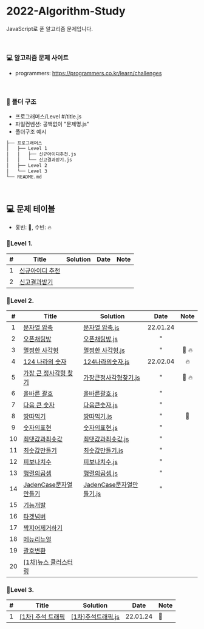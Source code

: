 # 2022-Algorithm-Study

JavaScript로 푼 알고리즘 문제입니다.

<br>

### 💻 알고리즘 문제 사이트

- programmers: https://programmers.co.kr/learn/challenges

<br>

### 📁 폴더 구조

- 프로그래머스/Level #/title.js
- 파일컨벤션: 공백없이 "문제명.js"
- 폴더구조 예시
```bash
├── 프로그래머스
│   ├── Level 1
│   │   ├── 신규아이디추천.js
│   │   └── 신고결과받기.js
│   ├── Level 2
│   └── Level 3
└── README.md
```

<br>

## 💻 문제 테이블
- 홍빈: 👻, 수빈: 🔥

### 📍Level 1.

|  #  | Title           | Solution | Date | Note |
| :-: | --------------- | -------- | :-: | :-: |
|  1  | [신규아이디 추천](https://programmers.co.kr/learn/courses/30/lessons/72410) |          |      |
|  2  | [신고결과받기](https://programmers.co.kr/learn/courses/30/lessons/92334)    |          |      |

### 📍Level 2.

|  #  | Title                                                                              | Solution                                                     | Date     | Note |
| :-: | ---------------------------------------------------------------------------------- | ------------------------------------------------------------ | :-: | :-: |
|  1  | [문자열 압축](https://programmers.co.kr/learn/courses/30/lessons/60057)            | [문자열 압축.js](./프로그래머스/Level%202/문자열%20압축.js)      | 22.01.24 |      |
|  2  | [오픈채팅방](https://programmers.co.kr/learn/courses/30/lessons/42888)             | [오픈채팅방.js](./프로그래머스/Level%202/오픈채팅방.js)         | " |      |
|  3  | [멀쩡한 사각형](https://programmers.co.kr/learn/courses/30/lessons/62048)          | [멀쩡한 사각형.js](./프로그래머스/Level%202/멀쩡한%20사각형.js)    | " | 👻  🔥 |
|  4  | [124 나라의 숫자](https://programmers.co.kr/learn/courses/30/lessons/12899)        | [124나라의숫자.js](./프로그래머스/Level%202/124나라의숫자.js)      | 22.02.04   | 🔥 |
|  5  | [가장 큰 정사각형 찾기](https://programmers.co.kr/learn/courses/30/lessons/12905)  | [가장큰정사각형찾기.js](./프로그래머스/Level%202/가장큰정사각형찾기.js) |  " | 👻 🔥 |
|  6  | [올바른 괄호](https://programmers.co.kr/learn/courses/30/lessons/12909)            | [올바른괄호.js](./프로그래머스/Level%202/올바른괄호.js)         |      "    |      |
|  7  | [다음 큰 숫자](https://programmers.co.kr/learn/courses/30/lessons/12911)           | [다음큰숫자.js](./프로그래머스/Level%202/다음큰숫자.js)         |       "   |      |
|  8  | [땅따먹기](https://programmers.co.kr/learn/courses/30/lessons/12913)               |  [땅따먹기.js](./프로그래머스/Level%202/땅따먹기.js)                                                            | "         | 👻   |
|  9  | [숫자의표현](https://programmers.co.kr/learn/courses/30/lessons/12924)            |    [숫자의표현.js](./프로그래머스/Level%202/숫자의표현.js)                                                             |   "       |      |
| 10  | [최댓값과최솟값](https://programmers.co.kr/learn/courses/30/lessons/12939)        |  [최댓값과최솟값.js](./프로그래머스/Level%202/최댓값과최솟값.js)                                                             |     "     |      |
| 11  | [최솟값만들기](https://programmers.co.kr/learn/courses/30/lessons/12941)          |   [최솟값만들기.js](./프로그래머스/Level%202/최솟값만들기.js)                                                            |   "       |      |
| 12  | [피보나치수](https://programmers.co.kr/learn/courses/30/lessons/12945)            |  [피보나치수.js](./프로그래머스/Level%202/피보나치수.js)                                                             |   "       |      |
| 13  | [행렬의곱셈](https://programmers.co.kr/learn/courses/30/lessons/12949)            |   [행렬의곱셈.js](./프로그래머스/Level%202/행렬의곱셈.js)                                                            |    "      |      |
| 14  | [JadenCase문자열만들기](https://programmers.co.kr/learn/courses/30/lessons/12951) | [JadenCase문자열만들기.js](./프로그래머스/Level%202/JadenCase문자열만들기.js)                                                              |      "    |      |
| 15  | [기능개발](https://programmers.co.kr/learn/courses/30/lessons/42586)       |                                                              |          |      |
| 16  | [타겟넘버](https://programmers.co.kr/learn/courses/30/lessons/43165)       |                                                              |          |      |
| 17  | [짝지어제거하기](https://programmers.co.kr/learn/courses/30/lessons/12973)       |                                                              |          |      |
| 18  | [메뉴리뉴얼](https://programmers.co.kr/learn/courses/30/lessons/72411)       |                                                              |          |      |
| 19  | [괄호변환](https://programmers.co.kr/learn/courses/30/lessons/60058)       |                                                              |          |      |
| 20  | [[1차]뉴스 클러스터링](https://programmers.co.kr/learn/courses/30/lessons/17677)       |                                                              |          |      |


### 📍Level 3.

|  #  | Title                                                                         | Solution | Date     | Note |
| :-: | ----------------------------------------------------------------------------- | -------- | -------- | ---- |
|  1  | [[1차] 추석 트래픽](https://programmers.co.kr/learn/courses/30/lessons/17676) |      [[1차]추석트래픽.js](./프로그래머스/Level%203/[1차]추석트래픽.js)         | 22.01.24 | 👻   |
